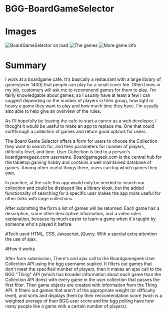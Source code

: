 # BGG-BoardGameSelector
# Images
![BoardGameSelector on load](https://user-images.githubusercontent.com/32402365/34391328-c075fcae-eaf9-11e7-9fb5-34612f8c2739.png)
![The games](https://user-images.githubusercontent.com/32402365/34391330-c08ef5e2-eaf9-11e7-8927-1ed1ebf3a793.png)
![More game info](https://user-images.githubusercontent.com/32402365/34391331-c0d93c74-eaf9-11e7-8e30-4106f18184e9.png)

# Summary
I work at a boardgame cafe. It's basically a restaurant with a large library of games(over 1400) that people can play for a small cover fee.
Often times in my job, customers will ask me to recommend games for them to play. I'm fairly knowledgable about games, so
I usually have at least a few I can suggest depending on the number of players in their group, how light or heavy a game they want
to play and how much time they have.  I'm usually also able to help give an overview of the rules.

As I'll hopefully be leaving the cafe to start a career as a web developer, I thought it would be useful to make an app to replace me.
One that could sortthrough a collection of games and return good options for users.  

The Board Game Selector offers a form for users to choose the Collection they want to search for, and then parameters for number of players, 
difficulty level, and time.  User Collection is tied to a person's boardgamegeek.com username.  Boardgamegeek.com is the central hub 
for the tabletop gaming hobby and contains a well maintained database of games.  Among other useful things there, users can log which games
they own.

In practice, at the cafe this app would only be needed to search our collection and could be displayed like a library kiosk, but the added functionality of searching for a specific user makes the app
more useful for other folks with large collections.

After submitting the form a list of games will be returned.  Each game has a description, some other descriptive information, and a video rules explanation, because its much easier to learn a game when it's taught by someone who's played it before.

#Tech used
HTML, CSS, Javascript, jQuery.  With a special extra attention the use of ajax.

#How it works

After form submission, There's and ajax call to the Boardgamegeek User Collection API using the bgg username suplied.  It filters out games that don't meet the specified number of players, then it makes an ajax call to the BGG "Thing" API (which has broader information about each game than the Collection API does) with every game in the user collection that passes the first filter.  Then game objects are created with information from the Thing API.  It filters out games that aren't of the appropriate weight (or difficulty level), and sorts and displays them by their reccomendation score (wich is a weighted average of their BGG user score and the bgg polling have how many people like a game with a certain number of players).
